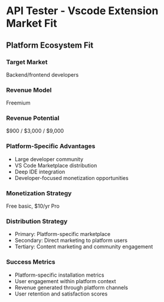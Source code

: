 # API Tester - Vscode Extension Market Fit

## Platform Ecosystem Fit

### Target Market
Backend/frontend developers

### Revenue Model
Freemium

### Revenue Potential
$900 / $3,000 / $9,000

### Platform-Specific Advantages
- Large developer community
- VS Code Marketplace distribution
- Deep IDE integration
- Developer-focused monetization opportunities

### Monetization Strategy
Free basic, $10/yr Pro

### Distribution Strategy
- Primary: Platform-specific marketplace
- Secondary: Direct marketing to platform users
- Tertiary: Content marketing and community engagement

### Success Metrics
- Platform-specific installation metrics
- User engagement within platform context
- Revenue generated through platform channels
- User retention and satisfaction scores
